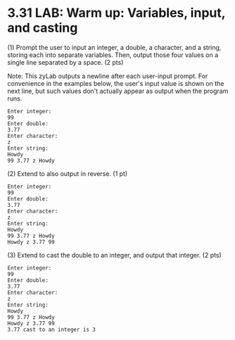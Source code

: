 # 3.31 LAB: Warm up: Variables, input, and casting
(1) Prompt the user to input an integer, a double, a character, and a string, storing each into separate variables. Then, output those four values on a single line separated by a space. (2 pts)

Note: This zyLab outputs a newline after each user-input prompt. For convenience in the examples below, the user's input value is shown on the next line, but such values don't actually appear as output when the program runs.
```
Enter integer:
99
Enter double:
3.77
Enter character:
z
Enter string:
Howdy
99 3.77 z Howdy
```
(2) Extend to also output in reverse. (1 pt)
```
Enter integer:
99
Enter double:
3.77
Enter character:
z
Enter string:
Howdy
99 3.77 z Howdy
Howdy z 3.77 99
```
(3) Extend to cast the double to an integer, and output that integer. (2 pts)
```
Enter integer:
99
Enter double:
3.77
Enter character:
z
Enter string:
Howdy
99 3.77 z Howdy
Howdy z 3.77 99
3.77 cast to an integer is 3
```
